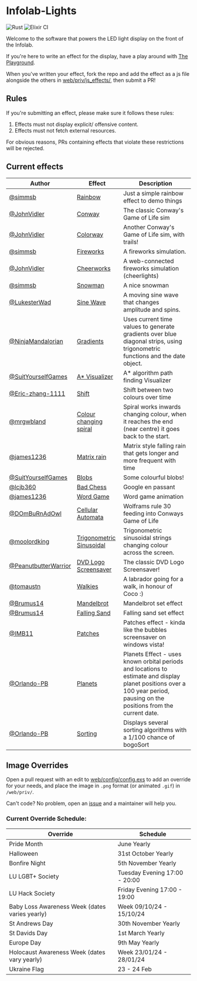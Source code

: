 # Infolab-Lights

![Rust](https://github.com/lancaster-university/infolab-lights/workflows/Rust/badge.svg)
![Elixir CI](https://github.com/lancaster-university/infolab-lights/workflows/Elixir%20CI/badge.svg)

Welcome to the software that powers the LED light display on the front of the
Infolab.

If you're here to write an effect for the display, have a play around with [The
Playground](https://infolab21-lights.lancs.ac.uk/playground).

When you've written your effect, fork the repo and add the effect as a js file
alongside the others in [web/priv/js_effects/](web/priv/js_effects/), then
submit a PR!

## Rules

If you're submitting an effect, please make sure it follows these rules:

1. Effects must not display explicit/ offensive content.
2. Effects must not fetch external resources.

For obvious reasons, PRs containing effects that violate these restrictions will
be rejected.

## Current effects

| Author                                                     | Effect                                                                  | Description                                                                                                                  |
| ---------------------------------------------------------- | ----------------------------------------------------------------------- | ---------------------------------------------------------------------------------------------------------------------------- |
| [@simmsb](https://github.com/simmsb)                       | [Rainbow](web/priv/js_effects/rainbow.js)                               | Just a simple rainbow effect to demo things                                                                                  |
| [@JohnVidler](https://github.com/JohnVidler)               | [Conway](web/priv/js_effects/conway.js)                                 | The classic Conway's Game of Life sim                                                                                        |
| [@JohnVidler](https://github.com/JohnVidler)               | [Colorway](web/priv/js_effects/colorway.js)                             | Another Conway's Game of Life sim, with trails!                                                                              |
| [@simmsb](https://github.com/simmsb)                       | [Fireworks](web/priv/js_effects/fireworks.js.disabled)                  | A fireworks simulation.                                                                                                      |
| [@JohnVidler](https://github.com/JohnVidler)               | [Cheerworks](web/priv/js_effects/cheerworks.js)                         | A web-connected fireworks simulation (cheerlights)                                                                           |
| [@simmsb](https://github.com/simmsb)                       | [Snowman](web/priv/js_effects/snow.ts.disabled)                         | A nice snowman                                                                                                               |
| [@LukesterWad](https://github.com/LukesterWad)             | [Sine Wave](web/priv/js_effects/sine.js)                                | A moving sine wave that changes amplitude and spins.                                                                         |
| [@NinjaMandalorian](https://github.com/NinjaMandalorian)   | [Gradients](web/priv/js_effects/gradients.js)                           | Uses current time values to generate gradients over blue diagonal strips, using trigonometric functions and the date object. |
| [@SuitYourselfGames](https://github.com/SuitYourselfGames) | [A\* Visualizer](web/priv/js_effects/A*_Pathfinding_Visualiser.js)      | A\* algorithm path finding Visualizer                                                                                        |
| [@Eric-zhang-1111](https://github.com/Eric-zhang-1111)     | [Shift](web/priv/js_effects/shift.js)                                   | Shift between two colours over time                                                                                          |
| [@mrgwbland](https://github.com/mrgwbland)                 | [Colour changing spiral](web/priv/js_effects/colour_changing_spiral.js) | Spiral works inwards changing colour, when it reaches the end (near centre) it goes back to the start.                       | 
| [@james1236](https://github.com/james1236)                 | [Matrix rain](web/priv/js_effects/matrix.js)                            | Matrix style falling rain that gets longer and more frequent with time                                                       |
| [@SuitYourselfGames](https://github.com/SuitYourselfGames) | [Blobs](web/priv/js_effects/Blobs.js)                                   | Some colourful blobs!                                                                                                        |
| [@lcjb360](https://github.com/lcjb360)                     | [Bad Chess](web/priv/js_effects/bad_chess.js)                           | Google en passant                                                                                                            |
| [@james1236](https://github.com/james1236)                 | [Word Game](web/priv/js_effects/word_game.js)                           | Word game animation                                                                                                          |
| [@DOmBuRnAdOwl](https://github.com/DOmBuRnAdOwl)           | [Cellular Automata](web/priv/js_effects/cellularAutomata.js)            | Wolframs rule 30 feeding into Conways Game of Life                                                                           |
| [@moolordking](https://github.com/moolordking)             | [Trigonometric Sinusoidal](web/priv/js_effects/TheStrings.js)           | Trigonometric sinusoidal strings changing colour across the screen.                                                          |
| [@PeanutbutterWarrior](https://github.com/PeanutbutterWarrior) | [DVD Logo Screensaver](web/priv/js_effects/dvd_logo.js)             | The classic DVD Logo Screensaver!                                                                                            |
| [@tomaustn](https://github.com/tomaustn) | [Walkies](web/priv/js_effects/walkies.js)             | A labrador going for a walk, in honour of Coco :)                                                                                            |
| [@Brumus14](https://github.com/Brumus14) | [Mandelbrot](web/priv/js_effects/Mandelbrot.js)             | Mandelbrot set effect                                                                                            |
| [@Brumus14](https://github.com/Brumus14) | [Falling Sand](web/priv/js_effects/Sand.js)             | Falling sand set effect                                                                                            |
| [@IMB11](https://github.com/IMB11) | [Patches](web/priv/js_effects/patches.js)             |  Patches effect - kinda like the bubbles screensaver on windows vista!                                                                                            |
| [@Orlando-PB](https://github.com/Orlando-PB) | [Planets](web/priv/js_effects/planets.js)             |  Planets Effect - uses known orbital periods and locations to estimate and display planet positions over a 100 year period, pausing on the positions from the current date.                                                                                            |
| [@Orlando-PB](https://github.com/Orlando-PB) | [Sorting](web/priv/js_effects/sorting.js)             |  Displays several sorting algorithms with a 1/100 chance of bogoSort |


## Image Overrides 

Open a pull request with an edit to [web/config/config.exs](https://github.com/lancaster-university/infolab-lights/blob/master/web/config/config.exs) to add an override for your needs, and place the image in `.png` format (or animated `.gif`) in `/web/priv/`. 

Can't code? No problem, open an [issue](https://github.com/lancaster-university/infolab-lights/issues) and a maintainer will help you. 

### Current Override Schedule:

| Override          |  Schedule   |
| ----------------- | ----------- |
| Pride Month       | June Yearly        |
| Halloween         | 31st October Yearly        |
| Bonfire Night     | 5th November Yearly        |
| LU LGBT+ Society  | Tuesday Evening    17:00 - 20:00 |
| LU Hack Society   | Friday Evening    17:00 - 19:00 |
| Baby Loss Awareness Week (dates varies yearly) | Week 09/10/24 - 15/10/24 |
| St Andrews Day    | 30th November Yearly |
| St Davids Day     | 1st March Yearly     |
| Europe Day        | 9th May Yearly     |
| Holocaust Awareness Week (dates vary yearly) | Week 23/01/24 - 28/01/24 |
| Ukraine Flag      | 23 - 24 Feb |
